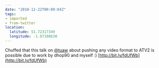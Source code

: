 ```yaml
---
date: "2010-12-22T00:00:04Z"
tags:
- imported
- from-twitter
location:
  latitude: 51.72317349
  longitude: -1.97108638
---
```

Chuffed that this talk on [@tuaw](/twitter/#/tuaw) about pushing any video format to ATV2 is possible due to work by dhop90 and myself :\) [http://bit.ly/fdUfWb](http://bit.ly/fdUfWb)
